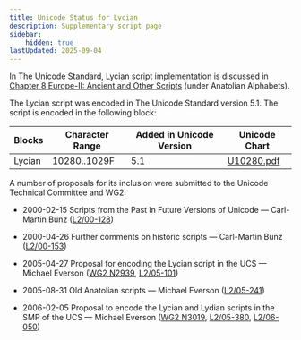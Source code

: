 ```yaml
---
title: Unicode Status for Lycian
description: Supplementary script page
sidebar:
    hidden: true
lastUpdated: 2025-09-04
---
```


In The Unicode Standard, Lycian script implementation is discussed in [Chapter 8 Europe-II: Ancient and Other Scripts](http://www.unicode.org/versions/latest/ch08.pdf) (under Anatolian Alphabets).

[comment]: # (end of intro)

[comment]: # (start of blocks)

The Lycian script was encoded in The Unicode Standard version 5.1. The script is encoded in the following block:

| Blocks  |  Character Range  |  Added in Unicode Version  |  Unicode Chart  |
| ------- | ----------------- | -------------------------- | --------------- |
| Lycian  |  10280..1029F  |  5.1  |  [U10280.pdf](http://www.unicode.org/charts/PDF/U10280.pdf)  |

[comment]: # (end of blocks)

[comment]: # (start of chars)



[comment]: # (end of chars)

[comment]: # (start of rest)

A number of proposals for its inclusion were submitted to the Unicode Technical Committee and WG2:

- 2000-02-15 Scripts from the Past in Future Versions of Unicode — Carl-Martin Bunz ([L2/00-128](http://www.unicode.org/cgi-bin/GetMatchingDocs.pl?L2/00-128))

- 2000-04-26 Further comments on historic scripts — Carl-Martin Bunz ([L2/00-153](http://www.unicode.org/cgi-bin/GetMatchingDocs.pl?L2/00-153))

- 2005-04-27  Proposal for encoding the Lycian script in the UCS — Michael Everson ([WG2 N2939](https://www.unicode.org/wg2/docs/n2939.pdf), [L2/05-101](http://www.unicode.org/cgi-bin/GetMatchingDocs.pl?L2/05-101))

- 2005-08-31 Old Anatolian scripts — Michael Everson ([L2/05-241](http://www.unicode.org/cgi-bin/GetMatchingDocs.pl?L2/05-241))

- 2006-02-05 Proposal to encode the Lycian and Lydian scripts in the SMP of the UCS — Michael Everson ([WG2 N3019](https://www.unicode.org/wg2/docs/n3019.pdf), [L2/05-380](http://www.unicode.org/cgi-bin/GetMatchingDocs.pl?L2/05-380), [L2/06-050](http://www.unicode.org/cgi-bin/GetMatchingDocs.pl?L2/06-050))
